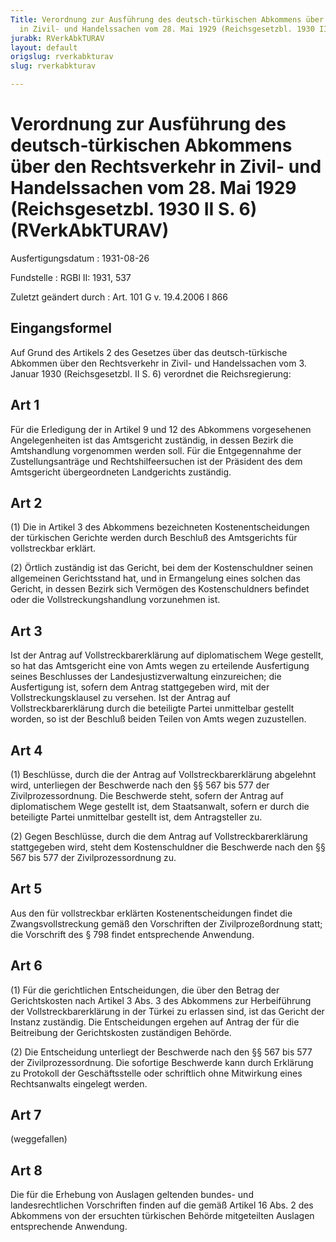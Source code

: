```yaml
---
Title: Verordnung zur Ausführung des deutsch-türkischen Abkommens über den Rechtsverkehr
  in Zivil- und Handelssachen vom 28. Mai 1929 (Reichsgesetzbl. 1930 II S. 6)
jurabk: RVerkAbkTURAV
layout: default
origslug: rverkabkturav
slug: rverkabkturav

---
```


# Verordnung zur Ausführung des deutsch-türkischen Abkommens über den Rechtsverkehr in Zivil- und Handelssachen vom 28. Mai 1929 (Reichsgesetzbl. 1930 II S. 6) (RVerkAbkTURAV)

Ausfertigungsdatum
:   1931-08-26

Fundstelle
:   RGBl II: 1931, 537

Zuletzt geändert durch
:   Art. 101 G v. 19.4.2006 I 866


## Eingangsformel

Auf Grund des Artikels 2 des Gesetzes über das deutsch-türkische
Abkommen über den Rechtsverkehr in Zivil- und Handelssachen vom 3.
Januar 1930 (Reichsgesetzbl. II S. 6) verordnet die Reichsregierung:


## Art 1

Für die Erledigung der in Artikel 9 und 12 des Abkommens vorgesehenen
Angelegenheiten ist das Amtsgericht zuständig, in dessen Bezirk die
Amtshandlung vorgenommen werden soll. Für die Entgegennahme der
Zustellungsanträge und Rechtshilfeersuchen ist der Präsident des dem
Amtsgericht übergeordneten Landgerichts zuständig.


## Art 2

(1) Die in Artikel 3 des Abkommens bezeichneten Kostenentscheidungen
der türkischen Gerichte werden durch Beschluß des Amtsgerichts für
vollstreckbar erklärt.

(2) Örtlich zuständig ist das Gericht, bei dem der Kostenschuldner
seinen allgemeinen Gerichtsstand hat, und in Ermangelung eines solchen
das Gericht, in dessen Bezirk sich Vermögen des Kostenschuldners
befindet oder die Vollstreckungshandlung vorzunehmen ist.


## Art 3

Ist der Antrag auf Vollstreckbarerklärung auf diplomatischem Wege
gestellt, so hat das Amtsgericht eine von Amts wegen zu erteilende
Ausfertigung seines Beschlusses der Landesjustizverwaltung
einzureichen; die Ausfertigung ist, sofern dem Antrag stattgegeben
wird, mit der Vollstreckungsklausel zu versehen. Ist der Antrag auf
Vollstreckbarerklärung durch die beteiligte Partei unmittelbar
gestellt worden, so ist der Beschluß beiden Teilen von Amts wegen
zuzustellen.


## Art 4

(1) Beschlüsse, durch die der Antrag auf Vollstreckbarerklärung
abgelehnt wird, unterliegen der Beschwerde nach den §§ 567 bis 577 der
Zivilprozessordnung. Die Beschwerde steht, sofern der Antrag auf
diplomatischem Wege gestellt ist, dem Staatsanwalt, sofern er durch
die beteiligte Partei unmittelbar gestellt ist, dem Antragsteller zu.

(2) Gegen Beschlüsse, durch die dem Antrag auf Vollstreckbarerklärung
stattgegeben wird, steht dem Kostenschuldner die Beschwerde nach den
§§ 567 bis 577 der Zivilprozessordnung zu.


## Art 5

Aus den für vollstreckbar erklärten Kostenentscheidungen findet die
Zwangsvollstreckung gemäß den Vorschriften der Zivilprozeßordnung
statt; die Vorschrift des § 798 findet entsprechende Anwendung.


## Art 6

(1) Für die gerichtlichen Entscheidungen, die über den Betrag der
Gerichtskosten nach Artikel 3 Abs. 3 des Abkommens zur Herbeiführung
der Vollstreckbarerklärung in der Türkei zu erlassen sind, ist das
Gericht der Instanz zuständig. Die Entscheidungen ergehen auf Antrag
der für die Beitreibung der Gerichtskosten zuständigen Behörde.

(2) Die Entscheidung unterliegt der Beschwerde nach den §§ 567 bis 577
der Zivilprozessordnung. Die sofortige Beschwerde kann durch Erklärung
zu Protokoll der Geschäftsstelle oder schriftlich ohne Mitwirkung
eines Rechtsanwalts eingelegt werden.


## Art 7

(weggefallen)


## Art 8

Die für die Erhebung von Auslagen geltenden bundes- und
landesrechtlichen Vorschriften finden auf die gemäß Artikel 16 Abs. 2
des Abkommens von der ersuchten türkischen Behörde mitgeteilten
Auslagen entsprechende Anwendung.

